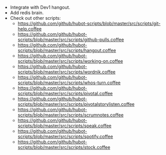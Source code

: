 - Integrate with Dev1 hangout.
- Add redis brain.
- Check out other scripts:
    - https://github.com/github/hubot-scripts/blob/master/src/scripts/git-help.coffee
    - https://github.com/github/hubot-scripts/blob/master/src/scripts/github-pulls.coffee
    - https://github.com/github/hubot-scripts/blob/master/src/scripts/hangout.coffee
    - https://github.com/github/hubot-scripts/blob/master/src/scripts/working-on.coffee
    - https://github.com/github/hubot-scripts/blob/master/src/scripts/wordnik.coffee
    - https://github.com/github/hubot-scripts/blob/master/src/scripts/whos-turn.coffee
    - https://github.com/github/hubot-scripts/blob/master/src/scripts/pivotal.coffee
    - https://github.com/github/hubot-scripts/blob/master/src/scripts/pivotalstorylisten.coffee
    - https://github.com/github/hubot-scripts/blob/master/src/scripts/scrumnotes.coffee
    - https://github.com/github/hubot-scripts/blob/master/src/scripts/speak.coffee
    - https://github.com/github/hubot-scripts/blob/master/src/scripts/spotify.coffee
    - https://github.com/github/hubot-scripts/blob/master/src/scripts/stock.coffee
